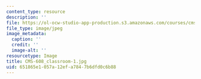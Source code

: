 ```yaml
---
content_type: resource
description: ''
file: https://ol-ocw-studio-app-production.s3.amazonaws.com/courses/cms-608-game-design-spring-2014/651865e1057a12efa7847b6dfd0c6b88_CMS-608_classroom-1.jpg
file_type: image/jpeg
image_metadata:
  caption: ''
  credit: ''
  image-alt: ''
resourcetype: Image
title: CMS-608_classroom-1.jpg
uid: 651865e1-057a-12ef-a784-7b6dfd0c6b88
---
```

